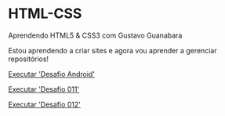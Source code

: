 # HTML-CSS
 Aprendendo HTML5 & CSS3 com Gustavo Guanabara

Estou aprendendo a criar sites e agora vou aprender a gerenciar repositórios!

<p><a href="https://sdanipinheiro.github.io/HTML-CSS/Desafios/D010/android.html">Executar 'Desafio Android'</p>
<p><a href="https://sdanipinheiro.github.io/HTML-CSS/Desafios/D011/index.html">Executar 'Desafio 011'</p>
<p><a href="https://sdanipinheiro.github.io/HTML-CSS/Desafios/D012/index.html">Executar 'Desafio 012'</p>